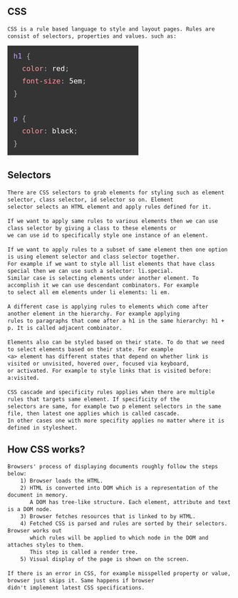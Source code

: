 ## CSS
    CSS is a rule based language to style and layout pages. Rules are consist of selectors, properties and values. such as:
<img src="css.png" title="A CSS rule.">

## Selectors
    There are CSS selectors to grab elements for styling such as element selector, class selector, id selector so on. Element
    selector selects an HTML element and apply rules defined for it. 
    
    If we want to apply same rules to various elements then we can use class selector by giving a class to these elements or
    we can use id to specifically style one instance of an element.
    
    If we want to apply rules to a subset of same element then one option is using element selector and class selector together.
    For example if we want to style all list elements that have class special then we can use such a selector: li.special.
    Similar case is selecting elements under another element. To accomplish it we can use descendant combinators. For example
    to select all em elements under li elements: li em. 
    
    A different case is applying rules to elements which come after another element in the hierarchy. For example applying
    rules to paragraphs that come after a h1 in the same hierarchy: h1 + p. It is called adjacent combinator.

    Elements also can be styled based on their state. To do that we need to select elements based on their state. For example
    <a> element has different states that depend on whether link is visited or unvisited, hovered over, focused via keyboard,
    or activated. For example to style links that is visited before: a:visited.

    CSS cascade and specificity rules applies when there are multiple rules that targets same element. If specificity of the
    selectors are same, for example two p element selectors in the same file, then latest one applies which is called cascade.
    In other cases one with more specifity applies no matter where it is defined in stylesheet.

## How CSS works?
    Browsers' process of displaying documents roughly follow the steps below:
        1) Browser loads the HTML.
        2) HTML is converted into DOM which is a representation of the document in memory.
           A DOM has tree-like structure. Each element, attribute and text is a DOM node.
        3) Browser fetches resources that is linked to by HTML.
        4) Fetched CSS is parsed and rules are sorted by their selectors. Browser works out
           which rules will be applied to which node in the DOM and attaches styles to them.
           This step is called a render tree.
        5) Visual display of the page is shown on the screen.

    If there is an error in CSS, for example misspelled property or value, browser just skips it. Same happens if browser
    didn't implement latest CSS specifications.
